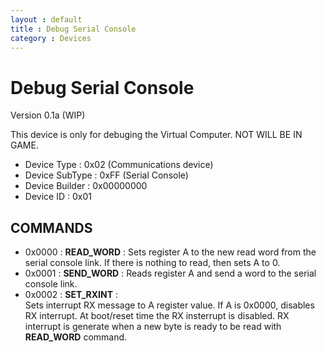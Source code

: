 ```yaml
---
layout : default
title : Debug Serial Console
category : Devices
---
```

Debug Serial Console
=====================================
Version 0.1a (WIP)

This device is only for debuging the Virtual Computer. NOT WILL BE IN GAME.

 - Device Type     : 0x02 (Communications device)
 - Device SubType  : 0xFF (Serial Console)
 - Device Builder  : 0x00000000
 - Device ID       : 0x01

COMMANDS
--------

 - 0x0000 : **READ_WORD** :
   Sets register A to the new read word from the serial console link. If there 
   is nothing to read, then sets A to 0.
 - 0x0001 : **SEND_WORD** :
   Reads register A and send a word to the serial console link.
 - 0x0002 : **SET_RXINT** :  
   Sets interrupt RX message to A register value. If A is 0x0000, disables RX 
   interrupt. At boot/reset time the RX insterrupt is disabled. RX interrupt is
   generate when a new byte is ready to be read with **READ_WORD** command.



